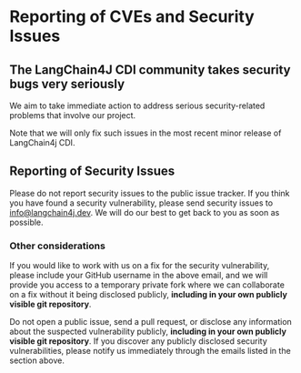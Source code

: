 # Reporting of CVEs and Security Issues

## The LangChain4J CDI community takes security bugs very seriously

We aim to take immediate action to address serious security-related problems that involve our project. 

Note that we will only fix such issues in the most recent minor release of LangChain4j CDI.

## Reporting of Security Issues

Please do not report security issues to the public issue tracker. 
If you think you have found a security vulnerability, please send security issues to [info@langchain4j.dev](mailto:info@langchain4j.dev).
We will do our best to get back to you as soon as possible.
    
### Other considerations

If you would like to work with us on a fix for the security vulnerability, please include your GitHub username
in the above email, and we will provide you access to a temporary private fork where we can collaborate on a
fix without it being disclosed publicly, **including in your own publicly visible git repository**.

Do not open a public issue, send a pull request, or disclose any information about the suspected vulnerability
publicly, **including in your own publicly visible git repository**. If you discover any publicly disclosed
security vulnerabilities, please notify us immediately through the emails listed in the section above.
